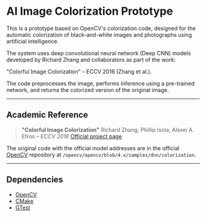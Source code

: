 # AI Image Colorization Prototype

This is a prototype based on OpenCV's colorization code, designed for the automatic colorization of black-and-white images and photographs using artificial intelligence.

The system uses deep convolutional neural network (Deep CNN) models developed by Richard Zhang and collaborators as part of the work:

"Colorful Image Colorization" – ECCV 2016 (Zhang et al.).

The code preprocesses the image, performs inference using a pre-trained network, and returns the colorized version of the original image.

---

## Academic Reference

> **"Colorful Image Colorization"**
> Richard Zhang, Phillip Isola, Alexei A. Efros – *ECCV 2016*
> [Official project page](https://richzhang.github.io/colorization/)

The original code with the official model addresses are in the official [OpenCV](https://opencv.org/) repository at `/opencv/opencv/blob/4.x/samples/dnn/colorization`.

---

## Dependencies

- [OpenCV](https://opencv.org/)
- [CMake](https://cmake.org/)
- [GTest](https://google.github.io/googletest/)
